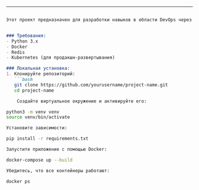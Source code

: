 ---

```markdown

Этот проект предназначен для разработки навыков в области DevOps через практическое использование основных инструментов и практик. Он включает в себя развертывание и управление контейнерами с помощью Docker, мониторинг с использованием Kubernetes, настройку CI/CD с Jenkins, а также кеширование и работу с Redis.


### Требования:
- Python 3.x
- Docker
- Redis
- Kubernetes (для продакшн-развертывания)

### Локальная установка:
1. Клонируйте репозиторий:
   ```bash
   git clone https://github.com/yourusername/project-name.git
   cd project-name

    Создайте виртуальное окружение и активируйте его:

python3 -m venv venv
source venv/bin/activate

Установите зависимости:

pip install -r requirements.txt

Запустите приложение с помощью Docker:

docker-compose up --build

Убедитесь, что все контейнеры работают:

docker ps
